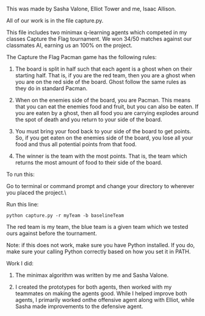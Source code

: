 This was made by Sasha Valone, Elliot Tower and me, Isaac Allison.

All of our work is in the file capture.py.

This file includes two minimax q-learning agents which competed in my classes Capture the Flag tournament. 
We won 34/50 matches against our classmates AI, earning us an 100% on the project. 

The Capture the Flag Pacman game has the following rules:

1. The board is split in half such that each agent is a ghost when on their starting half.
   That is, if you are the red team, then you are a ghost when you are on the red side of the board.
   Ghost follow the same rules as they do in standard Pacman.

2. When on the enemies side of the board, you are Pacman.
   This means that you can eat the enemies food and fruit, but you can also be eaten.
   If you are eaten by a ghost, then all food you are carrying explodes around the spot of death and
   you return to your side of the board.
 
3. You must bring your food back to your side of the board to get points. 
   So, if you get eaten on the enemies side of the board, you lose all your food and thus 
   all potential points from that food. 

4. The winner is the team with the most points. That is, the team which returns the most amount of 
   food to their side of the board. 

To run this:

Go to terminal or command prompt and change your directory to wherever you placed the project.\

Run this line: 

	python capture.py -r myTeam -b baselineTeam 

The red team is my team, the blue team is a given team which we tested ours against before the tournament. 

Note: if this does not work, make sure you have Python installed. If you do, make sure your calling Python 
correctly based on how you set it in PATH.


Work I did:

1. The minimax algorithm was written by me and Sasha Valone.

2. I created the prototypes for both agents, then worked with my teammates on making the agents good. While I helped
   improve both agents, I primarily worked onthe offensive agent along with Elliot, while Sasha made improvements to 
   the defensive agent.